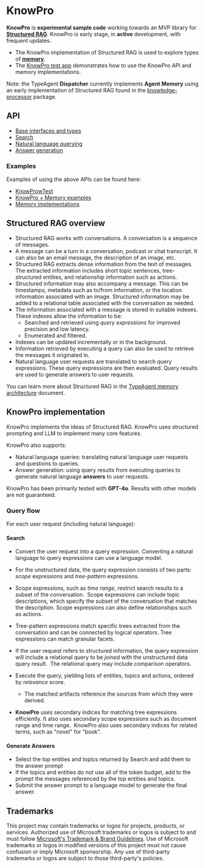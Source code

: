 # KnowPro

**KnowPro** is **experimental sample code** working towards an MVP library for [**Structured RAG**](#structured-rag-overview). KnowPro is early stage, in **active** development, with frequent updates.

- The KnowPro implementation of Structured RAG is used to explore types of [**memory**](../memory/README.md).
- The [KnowPro test app](../../examples/chat/README.md) demonstrates how to use the KnowPro API and memory implementations.

Note: the TypeAgent **Dispatcher** currently implements **Agent Memory** using an early implementation of Structured RAG found in the [knowledge-processor](../knowledgeProcessor/README.md) package.

## API

- [Base interfaces and types](./src/interfaces.ts)
- [Search](./src/search.ts)
- [Natural language querying](./src/searchLang.ts)
- [Answer generation](./src/answerGenerator.ts)

### Examples

Examples of using the above APIs can be found here:

- [KnowProwTest](../knowProTest/README.md)
- [KnowPro + Memory examples](../../examples/chat/README.md)
- [Memory implementations](../memory/README.md)

## Structured RAG overview

- Structured RAG works with conversations. A conversation is a sequence of messages.
- A message can be a turn in a conversation, podcast or chat transcript. It can also be an email message, the description of an image, etc.
- Structured RAG extracts dense information from the text of messages. The extracted information includes short topic sentences, tree-structured entities, and relationship information such as actions.
- Structured information may also accompany a message. This can be timestamps, metadata such as to/from information, or the location information associated with an image. Structured information may be added to a relational table associated with the conversation as needed.
- The information associated with a message is stored in suitable indexes. These indexes allow the information to be:
  - Searched and retrieved using _query expressions_ for improved precision and low latency.
  - Enumerated and filtered.
- Indexes can be updated incrementally or in the background.
- Information retrieved by executing a query can also be used to retrieve the messages it originated in.
- Natural language user requests are translated to search query expressions. These query expressions are then evaluated. Query results are used to generate answers to user requests.

You can learn more about Structured RAG in the [TypeAgent memory architecture](../../../docs/content/architecture/memory.md) document.

## KnowPro implementation

KnowPro implements the ideas of Structured RAG. KnowPro uses structured prompting and LLM to implement many core features.

KnowPro also supports:

- Natural language queries: translating natural language user requests and questions to queries.
- Answer generation: using query results from executing queries to generate natural language **answers** to user requests.

KnowPro has been primarily tested with **GPT-4o**. Results with other models are not guaranteed.

### Query flow

For each user request (including natural language):

#### Search

- Convert the user request into a query expression. Converting a natural language to query expressions can use a language model.
- For the unstructured data, the query expression consists of two parts: _scope_ expressions and _tree-pattern_ expressions. 
- Scope expressions, such as _time range_, restrict search results to a subset of the conversation.  Scope expressions can include topic descriptions, which specify the subset of the conversation that matches the description. Scope expressions can also define relationships such as actions.
- Tree-pattern expressions match specific trees extracted from the conversation and can be connected by logical operators. Tree expressions can match granular facets.
- If the user request refers to structured information, the query expression will include a relational query to be _joined_ with the unstructured data query result.  The relational query may include comparison operators.
- Execute the query, yielding lists of entities, topics and actions, ordered by _relevance_ score.

  - The matched artifacts reference the sources from which they were derived.

- **KnowPro** uses secondary indices for matching tree expressions efficiently. It also uses secondary scope expressions such as document range and time range.  KnowPro also uses secondary indices for related terms, such as "novel" for "book". 

#### Generate Answers

- Select the top entities and topics returned by Search and add them to the answer prompt
- If the topics and entities do not use all of the token budget, add to the prompt the messages referenced by the top entities and topics. 
- Submit the answer prompt to a language model to generate the final answer.

## Trademarks

This project may contain trademarks or logos for projects, products, or services. Authorized use of Microsoft
trademarks or logos is subject to and must follow
[Microsoft's Trademark & Brand Guidelines](https://www.microsoft.com/en-us/legal/intellectualproperty/trademarks/usage/general).
Use of Microsoft trademarks or logos in modified versions of this project must not cause confusion or imply Microsoft sponsorship.
Any use of third-party trademarks or logos are subject to those third-party's policies.
